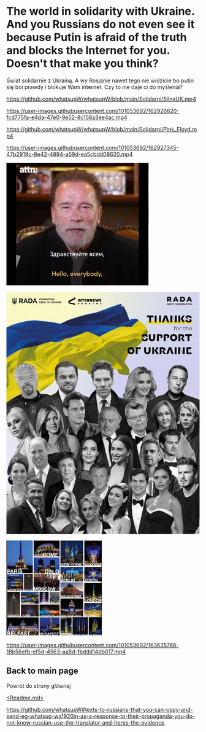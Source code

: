 # The world in solidarity with Ukraine. And you Russians do not even see it because Putin is afraid of the truth and blocks the Internet for you. Doesn't that make you think?
Świat solidarnie z Ukrainą. A wy Rosjanie nawet tego nie widzicie bo putin się boi prawdy i blokuje Wam internet. Czy to nie daje ci do myślenia?

https://github.com/whatsupW/whatsupW/blob/main/Solidarni/SilnaUK.mp4

https://user-images.githubusercontent.com/101053692/162926620-fcd775fa-e4da-47e0-9e52-8c158a3ee4ac.mp4


https://github.com/whatsupW/whatsupW/blob/main/Solidarni/Pink_Floyd.mp4

https://user-images.githubusercontent.com/101053692/162927345-47b2919c-8e42-4894-a59d-ea5cbdd08620.mp4



[![Arnold](https://github.com/whatsupW/whatsupW/blob/main/img/2/Arnold_Schwarzenegger.PNG)](https://github.com/whatsupW/whatsupW/blob/main/Arnold_Schwarzenegger.mp4?raw=true)

![Idole.jpg](https://github.com/whatsupW/whatsupW/blob/main/img/2/Idole.jpg)

![Miasta.jpg](https://github.com/whatsupW/whatsupW/blob/main/img/2/miasta.PNG)




https://user-images.githubusercontent.com/101053692/163635768-18b56efb-ef5d-4563-aa8d-fbddd14db017.mp4


## Back to main page
Powrót do strony głównej

[<Readme.md>](<https://github.com/whatsupW/whatsupW/blob/main/README.md#texts-to-russians-that-you-can-copy-and-send-eg-whatsup-wa1920in-as-a-response-to-their-propaganda-you-do-not-know-russian-use-the-translator-and-heres-the-evidence>)

https://github.com/whatsupW#texts-to-russians-that-you-can-copy-and-send-eg-whatsup-wa1920in-as-a-response-to-their-propaganda-you-do-not-know-russian-use-the-translator-and-heres-the-evidence
